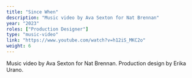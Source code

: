 ```yaml
---
title: "Since When"
description: "Music video by Ava Sexton for Nat Brennan"
year: "2023"
roles: ["Production Designer"]
type: "music-video"
link: "https://www.youtube.com/watch?v=h12iS_MKC2o"
weight: 6
---
```


Music video by Ava Sexton for Nat Brennan. Production design by Erika Urano. 
 